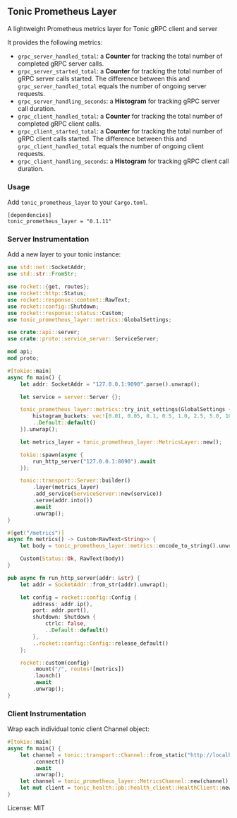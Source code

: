 

## Tonic Prometheus Layer
A lightweight Prometheus metrics layer for Tonic gRPC client and server

It provides the following metrics:
* `grpc_server_handled_total`: a **Counter** for tracking the total number of completed gRPC server calls.
* `grpc_server_started_total`: a **Counter** for tracking the total number of gRPC server calls started.
   The difference between this and `grpc_server_handled_total` equals the number of ongoing server requests.
* `grpc_server_handling_seconds`: a **Histogram** for tracking gRPC server call duration.
* `grpc_client_handled_total`: a **Counter** for tracking the total number of completed gRPC client calls.
* `grpc_client_started_total`: a **Counter** for tracking the total number of gRPC client calls started.
   The difference between this and `grpc_client_handled_total` equals the number of ongoing client requests.
* `grpc_client_handling_seconds`: a **Histogram** for tracking gRPC client call duration.

### Usage

Add `tonic_prometheus_layer` to your `Cargo.toml`.
```not_rust
[dependencies]
tonic_prometheus_layer = "0.1.11"
```

### Server Instrumentation

Add a new layer to your tonic instance:
```rust
use std::net::SocketAddr;
use std::str::FromStr;

use rocket::{get, routes};
use rocket::http::Status;
use rocket::response::content::RawText;
use rocket::config::Shutdown;
use rocket::response::status::Custom;
use tonic_prometheus_layer::metrics::GlobalSettings;

use crate::api::server;
use crate::proto::service_server::ServiceServer;

mod api;
mod proto;

#[tokio::main]
async fn main() {
    let addr: SocketAddr = "127.0.0.1:9090".parse().unwrap();

    let service = server::Server {};

    tonic_prometheus_layer::metrics::try_init_settings(GlobalSettings {
        histogram_buckets: vec![0.01, 0.05, 0.1, 0.5, 1.0, 2.5, 5.0, 10.0],
        ..Default::default()
    }).unwrap();

    let metrics_layer = tonic_prometheus_layer::MetricsLayer::new();

    tokio::spawn(async {
        run_http_server("127.0.0.1:8090").await
    });

    tonic::transport::Server::builder()
        .layer(metrics_layer)
        .add_service(ServiceServer::new(service))
        .serve(addr.into())
        .await
        .unwrap();
}

#[get("/metrics")]
async fn metrics() -> Custom<RawText<String>> {
    let body = tonic_prometheus_layer::metrics::encode_to_string().unwrap();

    Custom(Status::Ok, RawText(body))
}

pub async fn run_http_server(addr: &str) {
    let addr = SocketAddr::from_str(addr).unwrap();

    let config = rocket::config::Config {
        address: addr.ip(),
        port: addr.port(),
        shutdown: Shutdown {
            ctrlc: false,
            ..Default::default()
        },
        ..rocket::config::Config::release_default()
    };

    rocket::custom(config)
        .mount("/", routes![metrics])
        .launch()
        .await
        .unwrap();
}
```

### Client Instrumentation

Wrap each individual tonic client Channel object:

```rust
#[tokio::main]
async fn main() {
    let channel = tonic::transport::Channel::from_static("http://localhost")
        .connect()
        .await
        .unwrap();
    let channel = tonic_prometheus_layer::MetricsChannel::new(channel);
    let mut client = tonic_health::pb::health_client::HealthClient::new(channel);
}
```

License: MIT
